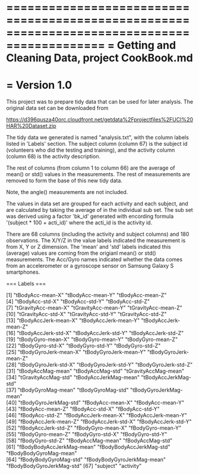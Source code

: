 ============================================================================================
= Getting and Cleaning Data, project CookBook.md
=
= Version 1.0 
============================================================================================

This project was to prepare tidy data that can be used for later analysis. The original data
set can be downloaded from 

  https://d396qusza40orc.cloudfront.net/getdata%2Fprojectfiles%2FUCI%20HAR%20Dataset.zip

The tidy data we generated is named "analysis.txt", with the column labels listed in 'Labels'
section. The subject column (column 67) is the subject id (volunteers who did the testing and 
training), and the activity column (column 68) is the activity description. 

The rest of columns (from column 1 to column 66) are the average of mean() or std() values in 
the measurements. The rest of measurements are removed to form the base of this new tidy data.

Note, the angle() measurements are not included.

The values in data set are grouped for each activity and each subject, and are calculated
by taking the average of in the individual sub set. The sub set was derived using a factor
'bk_id' generated with encording formula '(subject * 100 + acti_id)' where the acti_id is the
activity id.

There are 68 columns (including the activity and subject columns) and 180 observations.
The X/Y/Z in the value labels indicated the measurement is from X, Y or Z dimension. The
'mean' and 'std' labels indicated this (average) values are coming from the origianl mean() 
or std() measurements. The Acc/Gyro names indicated whether the data comes from an accelerometer
or a gyroscope sensor on Samsung Galaxy S smartphones.


=== Labels ===

 [1] "tBodyAcc-mean-X"           "tBodyAcc-mean-Y"           "tBodyAcc-mean-Z"          
 [4] "tBodyAcc-std-X"            "tBodyAcc-std-Y"            "tBodyAcc-std-Z"           
 [7] "tGravityAcc-mean-X"        "tGravityAcc-mean-Y"        "tGravityAcc-mean-Z"       
[10] "tGravityAcc-std-X"         "tGravityAcc-std-Y"         "tGravityAcc-std-Z"        
[13] "tBodyAccJerk-mean-X"       "tBodyAccJerk-mean-Y"       "tBodyAccJerk-mean-Z"      
[16] "tBodyAccJerk-std-X"        "tBodyAccJerk-std-Y"        "tBodyAccJerk-std-Z"       
[19] "tBodyGyro-mean-X"          "tBodyGyro-mean-Y"          "tBodyGyro-mean-Z"         
[22] "tBodyGyro-std-X"           "tBodyGyro-std-Y"           "tBodyGyro-std-Z"          
[25] "tBodyGyroJerk-mean-X"      "tBodyGyroJerk-mean-Y"      "tBodyGyroJerk-mean-Z"     
[28] "tBodyGyroJerk-std-X"       "tBodyGyroJerk-std-Y"       "tBodyGyroJerk-std-Z"      
[31] "tBodyAccMag-mean"          "tBodyAccMag-std"           "tGravityAccMag-mean"      
[34] "tGravityAccMag-std"        "tBodyAccJerkMag-mean"      "tBodyAccJerkMag-std"      
[37] "tBodyGyroMag-mean"         "tBodyGyroMag-std"          "tBodyGyroJerkMag-mean"    
[40] "tBodyGyroJerkMag-std"      "fBodyAcc-mean-X"           "fBodyAcc-mean-Y"          
[43] "fBodyAcc-mean-Z"           "fBodyAcc-std-X"            "fBodyAcc-std-Y"           
[46] "fBodyAcc-std-Z"            "fBodyAccJerk-mean-X"       "fBodyAccJerk-mean-Y"      
[49] "fBodyAccJerk-mean-Z"       "fBodyAccJerk-std-X"        "fBodyAccJerk-std-Y"       
[52] "fBodyAccJerk-std-Z"        "fBodyGyro-mean-X"          "fBodyGyro-mean-Y"         
[55] "fBodyGyro-mean-Z"          "fBodyGyro-std-X"           "fBodyGyro-std-Y"          
[58] "fBodyGyro-std-Z"           "fBodyAccMag-mean"          "fBodyAccMag-std"          
[61] "fBodyBodyAccJerkMag-mean"  "fBodyBodyAccJerkMag-std"   "fBodyBodyGyroMag-mean"    
[64] "fBodyBodyGyroMag-std"      "fBodyBodyGyroJerkMag-mean" "fBodyBodyGyroJerkMag-std" 
[67] "subject"                   "activity"

